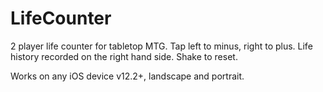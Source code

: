# LifeCounter

2 player life counter for tabletop MTG. Tap left to minus, right to plus. Life history recorded on the right hand side. Shake to reset.

Works on any iOS device v12.2+, landscape and portrait.
